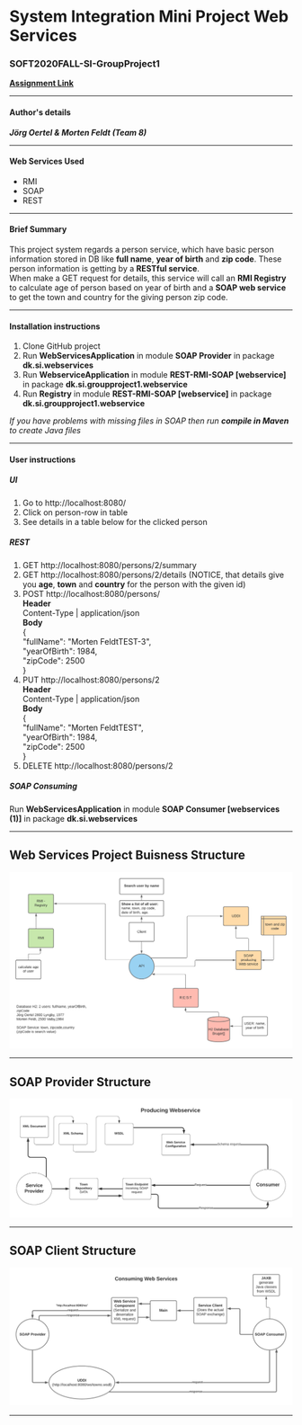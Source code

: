 # System Integration Mini Project Web Services
### SOFT2020FALL-SI-GroupProject1
**[Assignment Link](https://datsoftlyngby.github.io/soft2020fall/resources/473f0f56-MP1-WS.pdf)**  
***
#### Author's details
_**Jörg Oertel & Morten Feldt (Team 8)**_
***
#### Web Services Used
* RMI
* SOAP
* REST
***
#### Brief Summary
This project system regards a person service, which have basic person information stored in DB like **full name**, **year of birth** and **zip code**.
These person information is getting by a **RESTful service**.   
When make a GET request for details, this service will call an **RMI Registry** to calculate age of person based on year of birth and a **SOAP web service** to get the town and country for the giving person zip code.
***
#### Installation instructions
1. Clone GitHub project
2. Run **WebServicesApplication** in module **SOAP Provider** in package **dk.si.webservices**  
3. Run **WebserviceApplication** in module **REST-RMI-SOAP [webservice]** in package **dk.si.groupproject1.webservice**
4. Run **Registry** in module **REST-RMI-SOAP [webservice]** in package **dk.si.groupproject1.webservice**  

_If you have problems with missing files in SOAP then run **compile in Maven** to create Java files_
***
#### User instructions
##### UI
1. Go to http://localhost:8080/  
2. Click on person-row in table
3. See details in a table below for the clicked person
##### REST
1. GET http://localhost:8080/persons/2/summary
2. GET http://localhost:8080/persons/2/details (NOTICE, that details give you **age**, **town** and **country** for the person with the given id)
3. POST http://localhost:8080/persons/  
**Header**  
Content-Type | application/json  
**Body**  
{  
    "fullName": "Morten FeldtTEST-3",  
    "yearOfBirth": 1984,  
    "zipCode": 2500  
}  
4. PUT http://localhost:8080/persons/2  
**Header**  
Content-Type | application/json  
**Body**  
{  
    "fullName": "Morten FeldtTEST",  
    "yearOfBirth": 1984,  
    "zipCode": 2500  
}
5. DELETE http://localhost:8080/persons/2  

##### SOAP Consuming  
Run **WebServicesApplication** in module **SOAP Consumer [webservices (1)]** in package **dk.si.webservices**
***
## Web Services Project Buisness Structure
![Web Services Structure](./images/webservice_diagramm.png)
*** 
## SOAP Provider Structure
![Web Services Structure](./images/soap_provider.png)
***
## SOAP Client Structure
![Web Services Structure](./images/soap_consumer.png)
***


